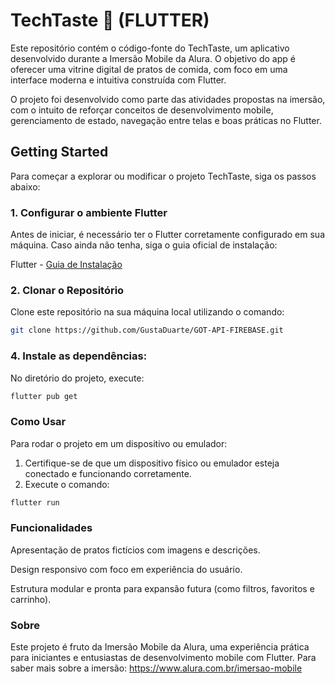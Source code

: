 # TechTaste 🍔 (FLUTTER)
Este repositório contém o código-fonte do TechTaste, um aplicativo desenvolvido durante a Imersão Mobile da Alura. O objetivo do app é oferecer uma vitrine digital de pratos de comida, com foco em uma interface moderna e intuitiva construída com Flutter.

O projeto foi desenvolvido como parte das atividades propostas na imersão, com o intuito de reforçar conceitos de desenvolvimento mobile, gerenciamento de estado, navegação entre telas e boas práticas no Flutter.

## Getting Started
Para começar a explorar ou modificar o projeto TechTaste, siga os passos abaixo:

### 1. Configurar o ambiente Flutter
Antes de iniciar, é necessário ter o Flutter corretamente configurado em sua máquina. Caso ainda não tenha, siga o guia oficial de instalação:

Flutter - [Guia de Instalação](https://flutter.dev/docs/get-started/install)

### 2. Clonar o Repositório
Clone este repositório na sua máquina local utilizando o comando:

```bash
git clone https://github.com/GustaDuarte/GOT-API-FIREBASE.git
```

### 4. Instale as dependências:

No diretório do projeto, execute:

```bash
flutter pub get
```

### Como Usar

Para rodar o projeto em um dispositivo ou emulador:

1. Certifique-se de que um dispositivo físico ou emulador esteja conectado e funcionando corretamente.
2. Execute o comando:

```bash
flutter run
```

### Funcionalidades
Apresentação de pratos fictícios com imagens e descrições.

Design responsivo com foco em experiência do usuário.

Estrutura modular e pronta para expansão futura (como filtros, favoritos e carrinho).

### Sobre
Este projeto é fruto da Imersão Mobile da Alura, uma experiência prática para iniciantes e entusiastas de desenvolvimento mobile com Flutter.
Para saber mais sobre a imersão: https://www.alura.com.br/imersao-mobile
